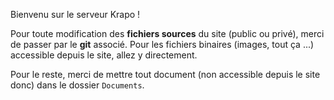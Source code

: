 Bienvenu sur le serveur Krapo !

Pour toute modification des **fichiers sources** du site (public ou privé), merci de passer par le **git**
associé. Pour les fichiers binaires (images, tout ça ...) accessible depuis le
site, allez y directement.

Pour le reste, merci de mettre tout document (non accessible depuis le site
donc)
dans le dossier `Documents`.

